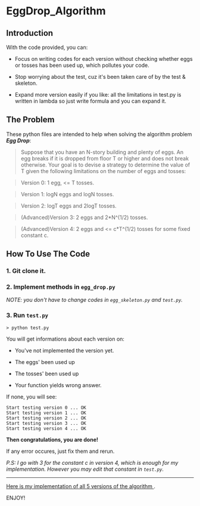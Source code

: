 # EggDrop_Algorithm


## Introduction

With the code provided, you can:

- Focus on writing codes for each version without checking whether eggs or tosses has been used up, which pollutes your code.

- Stop worrying about the test, cuz it's been taken care of by the test & skeleton.

- Expand more version easily if you like: all the limitations in test.py is written in lambda so just write formula and you can expand it.


## The Problem

These python files are intended to help when solving the algorithm problem ***Egg Drop***:

> Suppose that you have an N-story building and plenty of eggs.
  An egg breaks if it is dropped from floor T or higher and does not break otherwise.
  Your goal is to devise a strategy to determine the value of T given the following
  limitations on the number of eggs and tosses:
  
> Version 0: 1 egg, <= T tosses.

> Version 1: logN eggs and logN tosses.

> Version 2: logT eggs and 2logT tosses.

> (Advanced)Version 3: 2 eggs and 2*N^(1/2) tosses.

> (Advanced)Version 4: 2 eggs and <= c*T^(1/2) tosses for some fixed constant c.


## How To Use The Code

### 1. Git clone it.

### 2. Implement methods in `egg_drop.py`

*NOTE: you don't have to change codes in `egg_skeleton.py` and `test.py`.*

### 3. Run `test.py`

```
> python test.py
```

You will get informations about each version on:

- You've not implemented the version yet.

- The eggs' been used up

- The tosses' been used up

- Your function yields wrong answer.

If none, you will see:

```
Start testing version 0 ... OK
Start testing version 1 ... OK
Start testing version 2 ... OK
Start testing version 3 ... OK
Start testing version 4 ... OK
```
**Then congratulations, you are done!**

If any error occures, just fix them and rerun.

*P.S: I go with 3 for the constant c in version 4, which is enough for my implementation. However you may edit that constant in `test.py`.*

---

<a href="https://github.com/willx8/egg-drop-solution/blob/master/egg_drop.py">Here is my implementation of all 5 versions of the algorithm </a>.

ENJOY!

